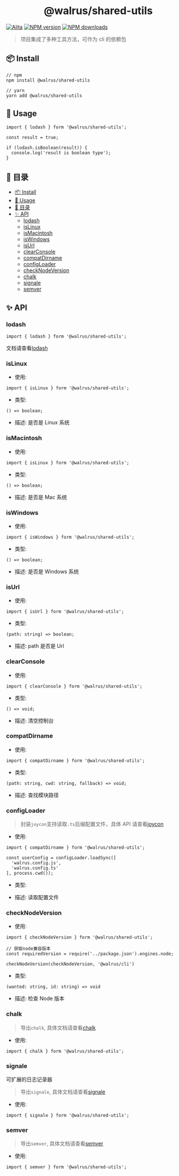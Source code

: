 <h1 align="center">@walrus/shared-utils</h1>

[![Alita](https://img.shields.io/badge/alitajs-walrus-blue.svg)](https://github.com/walrus-plus/walrus)
[![NPM version](https://img.shields.io/npm/v/@walrus/shared-utils.svg?style=flat)](https://npmjs.org/package/@walrus/shared-utils)
[![NPM downloads](http://img.shields.io/npm/dm/@walrus/shared-utils.svg?style=flat)](https://npmjs.org/package/@walrus/shared-utils)

> 项目集成了多种工具方法，可作为 cli 的依赖包

## 📦 Install

```
// npm
npm install @walrus/shared-utils

// yarn
yarn add @walrus/shared-utils
```

## 🔨 Usage

```
import { lodash } form '@walrus/shared-utils';

const result = true;

if (lodash.isBoolean(result)) {
  console.log('result is boolean type');
}
```

## 🎉 目录

- [📦 Install](#%f0%9f%93%a6-install)
- [🔨 Usage](#%f0%9f%94%a8-usage)
- [🎉 目录](#%f0%9f%8e%89-%e7%9b%ae%e5%bd%95)
- [✨ API](#%e2%9c%a8-api)
  - [lodash](#lodash)
  - [isLinux](#islinux)
  - [isMacintosh](#ismacintosh)
  - [isWindows](#iswindows)
  - [isUrl](#isurl)
  - [clearConsole](#clearconsole)
  - [compatDirname](#compatdirname)
  - [configLoader](#configloader)
  - [checkNodeVersion](#checknodeversion)
  - [chalk](#chalk)
  - [signale](#signale)
  - [semver](#semver)

## ✨ API

### lodash

```
import { lodash } form '@walrus/shared-utils';
```

文档请查看[lodash](https://lodash.com/)

### isLinux

- 使用:

```
import { isLinux } form '@walrus/shared-utils';
```

- 类型:

```
() => boolean;
```

- 描述: 是否是 Linux 系统

### isMacintosh

- 使用:

```
import { isLinux } form '@walrus/shared-utils';
```

- 类型:

```
() => boolean;
```

- 描述: 是否是 Mac 系统

### isWindows

- 使用:

```
import { isWindows } form '@walrus/shared-utils';
```

- 类型:

```
() => boolean;
```

- 描述: 是否是 Windows 系统

### isUrl

- 使用:

```
import { isUrl } form '@walrus/shared-utils';
```

- 类型:

```
(path: string) => boolean;
```

- 描述: path 是否是 Url

### clearConsole

- 使用:

```
import { clearConsole } form '@walrus/shared-utils';
```

- 类型:

```
() => void;
```

- 描述: 清空控制台

### compatDirname

- 使用:

```
import { compatDirname } form '@walrus/shared-utils';
```

- 类型:

```
(path: string, cwd: string, fallback) => void;
```

- 描述: 查找模块路径

### configLoader

> 封装`joycon`支持读取`.ts`后缀配置文件，具体 API 请查看[joycon](https://github.com/egoist/joycon)

- 使用:

```
import { compatDirname } form '@walrus/shared-utils';

const userConfig = configLoader.loadSync([
  'walrus.config.js',
  'walrus.config.ts'
], process.cwd());
```

- 类型:

- 描述: 读取配置文件

### checkNodeVersion

- 使用:

```
import { checkNodeVersion } form '@walrus/shared-utils';

// 获取node兼容版本
const requiredVersion = require('../package.json').engines.node;

checkNodeVersion(checkNodeVersion, '@walrus/cli')
```

- 类型:

```
(wanted: string, id: string) => void
```

- 描述: 检查 Node 版本

### chalk

> 导出`chalk`, 具体文档请查看[chalk](https://github.com/chalk/chalk)

- 使用:

```
import { chalk } form '@walrus/shared-utils';
```

### signale

可扩展的日志记录器

> 导出`signale`, 具体文档请查看[signale](https://github.com/klaussinani/signale/blob/master/docs/readme.zh_CN.md)

- 使用:

```
import { signale } form '@walrus/shared-utils';
```

### semver

> 导出`semver`, 具体文档请查看[semver](https://github.com/semver/semver)

- 使用:

```
import { semver } form '@walrus/shared-utils';
```
